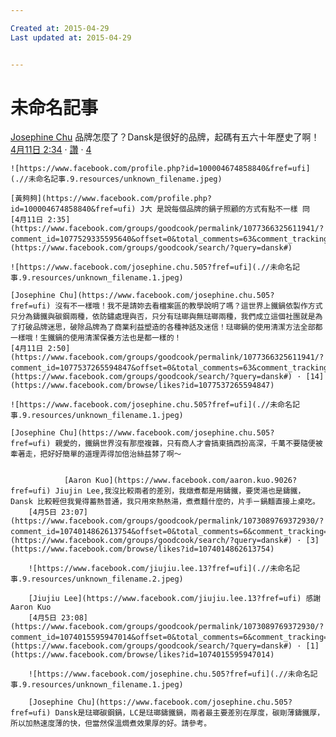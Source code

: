 ```yaml
---

Created at: 2015-04-29
Last updated at: 2015-04-29


---
```


# 未命名記事


[Josephine Chu](https://www.facebook.com/josephine.chu.505?fref=ufi) 品牌怎麼了？Dansk是很好的品牌，起碼有五六十年歷史了啊！
	[4月11日 2:34](https://www.facebook.com/groups/goodcook/permalink/1077366325611941/?comment_id=1077528945595679&offset=0&total_comments=63&comment_tracking=%7B%22tn%22%3A%22R%22%7D) · [讚](https://www.facebook.com/groups/goodcook/search/?query=dansk#) · [4](https://www.facebook.com/browse/likes?id=1077528945595679)
	
	![https://www.facebook.com/profile.php?id=100004674858840&fref=ufi](.//未命名記事.9.resources/unknown_filename.jpeg)
	
	[黃夠夠](https://www.facebook.com/profile.php?id=100004674858840&fref=ufi) J大 是說每個品牌的鍋子照顧的方式有點不一樣 冏
	[4月11日 2:35](https://www.facebook.com/groups/goodcook/permalink/1077366325611941/?comment_id=1077529335595640&offset=0&total_comments=63&comment_tracking=%7B%22tn%22%3A%22R%22%7D) · [讚](https://www.facebook.com/groups/goodcook/search/?query=dansk#)
	
	![https://www.facebook.com/josephine.chu.505?fref=ufi](.//未命名記事.9.resources/unknown_filename.1.jpeg)
	
	[Josephine Chu](https://www.facebook.com/josephine.chu.505?fref=ufi) 沒有不一樣哦！我不是請妳去看檔案區的教學說明了嗎？這世界上鐵鍋依製作方式只分為鑄鐵與碳鋼兩種，依防鏽處理與否，只分有琺瑯與無琺瑯兩種，我們成立這個社團就是為了打破品牌迷思，破除品牌為了商業利益塑造的各種神話及迷信！琺瑯鍋的使用清潔方法全部都一樣哦！生鐵鍋的使用清潔保養方法也是都一樣的！
	[4月11日 2:50](https://www.facebook.com/groups/goodcook/permalink/1077366325611941/?comment_id=1077537265594847&offset=0&total_comments=63&comment_tracking=%7B%22tn%22%3A%22R%22%7D) · [讚](https://www.facebook.com/groups/goodcook/search/?query=dansk#) · [14](https://www.facebook.com/browse/likes?id=1077537265594847)
	
	![https://www.facebook.com/josephine.chu.505?fref=ufi](.//未命名記事.9.resources/unknown_filename.1.jpeg)
	
	[Josephine Chu](https://www.facebook.com/josephine.chu.505?fref=ufi) 親愛的，鐵鍋世界沒有那麼複雜，只有商人才會搞東搞西扮高深，千萬不要隨便被牽著走，把好好簡單的道理弄得加倍治絲益棼了啊～
	

				[Aaron Kuo](https://www.facebook.com/aaron.kuo.9026?fref=ufi) Jiujin Lee,我沒比較兩者的差別，我燉煮都是用鑄鐵，要煲湯也是鑄鐵，Dansk 比較輕但我覺得蓄熱普通，我只用來熱熱湯，煮煮麵什麼的，片手ㄧ鍋麵直接上桌吃。
		[4月5日 23:07](https://www.facebook.com/groups/goodcook/permalink/1073089769372930/?comment_id=1074014862613754&offset=0&total_comments=6&comment_tracking=%7B%22tn%22%3A%22R2%22%7D) · [讚](https://www.facebook.com/groups/goodcook/search/?query=dansk#) · [3](https://www.facebook.com/browse/likes?id=1074014862613754)
		
		![https://www.facebook.com/jiujiu.lee.13?fref=ufi](.//未命名記事.9.resources/unknown_filename.2.jpeg)
		
		[Jiujiu Lee](https://www.facebook.com/jiujiu.lee.13?fref=ufi) 感謝 Aaron Kuo
		[4月5日 23:08](https://www.facebook.com/groups/goodcook/permalink/1073089769372930/?comment_id=1074015595947014&offset=0&total_comments=6&comment_tracking=%7B%22tn%22%3A%22R1%22%7D) · [讚](https://www.facebook.com/groups/goodcook/search/?query=dansk#) · [1](https://www.facebook.com/browse/likes?id=1074015595947014)
		
		![https://www.facebook.com/josephine.chu.505?fref=ufi](.//未命名記事.9.resources/unknown_filename.1.jpeg)
		
		[Josephine Chu](https://www.facebook.com/josephine.chu.505?fref=ufi) Dansk是琺瑯碳鋼鍋，LC是琺瑯鑄鐵鍋，兩者最主要差別在厚度，碳剛薄鑄鐵厚，所以加熱速度薄的快，但當然保溫燜煮效果厚的好。請參考。

